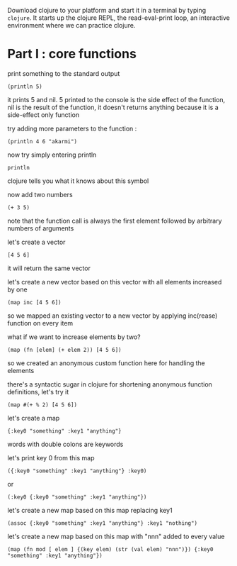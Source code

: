 Download clojure to your platform and start it in a terminal by typing ```clojure```. It starts up the clojure REPL, the read-eval-print loop, an interactive environment where we can practice clojure.

# Part I : core functions

print something to the standard output

```(println 5)```

it prints 5 and nil. 5 printed to the console is the side effect of the function, nil is the result of the function, it doesn't returns anything because it is a side-effect only function

try adding more parameters to the function :

```(println 4 6 "akarmi")```

now try simply entering println

```println```

clojure tells you what it knows about this symbol

now add two numbers

```(+ 3 5)```

note that the function call is always the first element followed by arbitrary numbers of arguments

let's create a vector

```[4 5 6]```

it will return the same vector

let's create a new vector based on this vector with all elements increased by one

```(map inc [4 5 6])```

so we mapped an existing vector to a new vector by applying inc(rease) function on every item

what if we want to increase elements by two?

```(map (fn [elem] (+ elem 2)) [4 5 6])```

so we created an anonymous custom function here for handling the elements

there's a syntactic sugar in clojure for shortening anonymous function definitions, let's try it

```(map #(+ % 2) [4 5 6])```

let's create a map

```{:key0 "something" :key1 "anything"}```

words with double colons are keywords

let's print key 0 from this map

```({:key0 "something" :key1 "anything"} :key0)```

or

```(:key0 {:key0 "something" :key1 "anything"})```

let's create a new map based on this map replacing key1

```(assoc {:key0 "something" :key1 "anything"} :key1 "nothing")```

let's create a new map based on this map with "nnn" added to every value

```(map (fn mod [ elem ] {(key elem) (str (val elem) "nnn")}) {:key0 "something" :key1 "anything"})```

